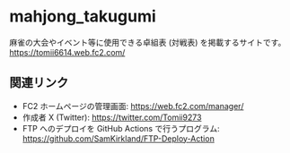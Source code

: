 # mahjong_takugumi

麻雀の大会やイベント等に使用できる卓組表 (対戦表) を掲載するサイトです。  
https://tomii6614.web.fc2.com/

## 関連リンク

- FC2 ホームページの管理画面: https://web.fc2.com/manager/
- 作成者 X (Twitter): https://twitter.com/Tomii9273
- FTP へのデプロイを GitHub Actions で行うプログラム: https://github.com/SamKirkland/FTP-Deploy-Action
